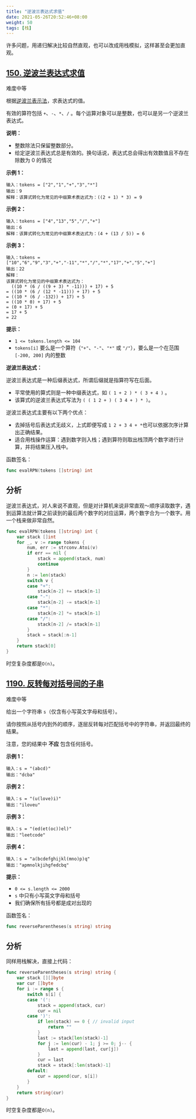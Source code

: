 ```yaml
---
title: "逆波兰表达式求值"
date: 2021-05-26T20:52:46+08:00
weight: 50
tags: [栈]
---
```


许多问题，用递归解决比较自然直观，也可以改成用栈模拟，这样甚至会更加直观。

## [150. 逆波兰表达式求值](https://leetcode-cn.com/problems/evaluate-reverse-polish-notation/)

难度中等

根据[逆波兰表示法](https://baike.baidu.com/item/逆波兰式/128437)，求表达式的值。

有效的算符包括 `+`、`-`、`*`、`/` 。每个运算对象可以是整数，也可以是另一个逆波兰表达式。

**说明：**

- 整数除法只保留整数部分。
- 给定逆波兰表达式总是有效的。换句话说，表达式总会得出有效数值且不存在除数为 0 的情况

**示例 1：**

```
输入：tokens = ["2","1","+","3","*"]
输出：9
解释：该算式转化为常见的中缀算术表达式为：((2 + 1) * 3) = 9
```

**示例 2：**

```
输入：tokens = ["4","13","5","/","+"]
输出：6
解释：该算式转化为常见的中缀算术表达式为：(4 + (13 / 5)) = 6
```

**示例 3：**

```
输入：tokens = ["10","6","9","3","+","-11","*","/","*","17","+","5","+"]
输出：22
解释：
该算式转化为常见的中缀算术表达式为：
  ((10 * (6 / ((9 + 3) * -11))) + 17) + 5
= ((10 * (6 / (12 * -11))) + 17) + 5
= ((10 * (6 / -132)) + 17) + 5
= ((10 * 0) + 17) + 5
= (0 + 17) + 5
= 17 + 5
= 22
```

**提示：**

- `1 <= tokens.length <= 104`
- `tokens[i]` 要么是一个算符（`"+"`、`"-"`、`"*"` 或 `"/"`），要么是一个在范围 `[-200, 200]` 内的整数

**逆波兰表达式：**

逆波兰表达式是一种后缀表达式，所谓后缀就是指算符写在后面。

- 平常使用的算式则是一种中缀表达式，如 `( 1 + 2 ) * ( 3 + 4 )` 。
- 该算式的逆波兰表达式写法为 `( ( 1 2 + ) ( 3 4 + ) * )`。

逆波兰表达式主要有以下两个优点：

- 去掉括号后表达式无歧义，上式即便写成 `1 2 + 3 4 + *`也可以依据次序计算出正确结果。
- 适合用栈操作运算：遇到数字则入栈；遇到算符则取出栈顶两个数字进行计算，并将结果压入栈中。

函数签名：

```go
func evalRPN(tokens []string) int
```

## 分析

逆波兰表达式，对人来说不直观，但是对计算机来说非常直观～顺序读取数字，遇到运算法就计算之前读到的最后两个数字的对应运算，两个数字合为一个数字。用一个栈来做非常自然。

```go
func evalRPN(tokens []string) int {
    var stack []int
    for _, v := range tokens {
        num, err := strconv.Atoi(v)
        if err == nil {
            stack = append(stack, num)
            continue
        }
        n := len(stack)
        switch v {
        case "+":
            stack[n-2] += stack[n-1]
        case "-":
            stack[n-2] -= stack[n-1]
        case "*":
            stack[n-2] *= stack[n-1]
        case "/":
            stack[n-2] /= stack[n-1]
        }
        stack = stack[:n-1]
    }
    return stack[0]    
}
```

时空复杂度都是`O(n)`。

## [1190. 反转每对括号间的子串](https://leetcode-cn.com/problems/reverse-substrings-between-each-pair-of-parentheses/)

难度中等

给出一个字符串 `s`（仅含有小写英文字母和括号）。

请你按照从括号内到外的顺序，逐层反转每对匹配括号中的字符串，并返回最终的结果。

注意，您的结果中 **不应** 包含任何括号。

**示例 1：**

```
输入：s = "(abcd)"
输出："dcba"
```

**示例 2：**

```
输入：s = "(u(love)i)"
输出："iloveu"
```

**示例 3：**

```
输入：s = "(ed(et(oc))el)"
输出："leetcode"
```

**示例 4：**

```
输入：s = "a(bcdefghijkl(mno)p)q"
输出："apmnolkjihgfedcbq"
```

**提示：**

- `0 <= s.length <= 2000`
- `s` 中只有小写英文字母和括号
- 我们确保所有括号都是成对出现的

函数签名：

```go
func reverseParentheses(s string) string
```

## 分析

同样用栈解决，直接上代码：

```go
func reverseParentheses(s string) string {
	var stack [][]byte
	var cur []byte
	for i := range s {
		switch s[i] {
		case '(':
			stack = append(stack, cur)
			cur = nil
		case ')':
			if len(stack) == 0 { // invalid input
				return ""
			}
			last := stack[len(stack)-1]
			for j := len(cur) - 1; j >= 0; j-- {
				last = append(last, cur[j])
			}
			cur = last
			stack = stack[:len(stack)-1]
		default:
			cur = append(cur, s[i])
		}
	}
	return string(cur)
}
```

时空复杂度都是`O(n)`。
